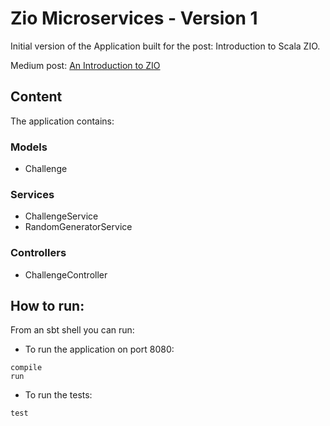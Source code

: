 # Zio Microservices - Version 1

Initial version of the Application built for the post: Introduction to Scala ZIO.

Medium post: [An Introduction to ZIO](https://medium.com/p/4f2ec4cae8b7)

## Content

The application contains:

### Models
- Challenge

### Services
- ChallengeService
- RandomGeneratorService

### Controllers
- ChallengeController


## How to run:

From an sbt shell you can run:

- To run the application on port 8080:

```
compile
run
```

- To run the tests:

```
test
```

